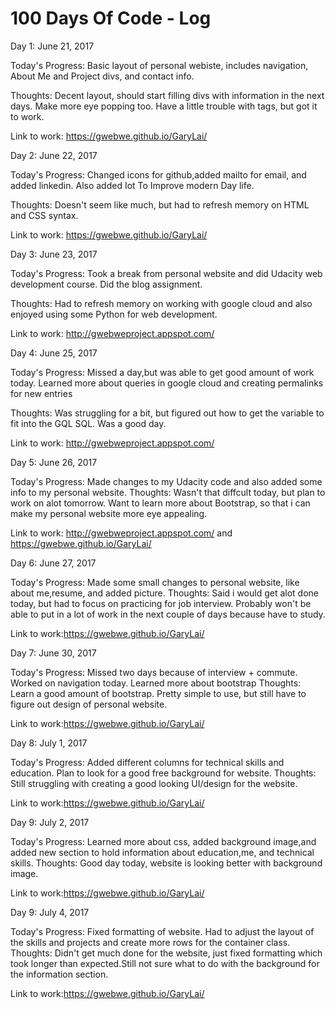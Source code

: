 # 100 Days Of Code - Log

Day 1: June 21, 2017 

Today's Progress: Basic layout of personal webiste, includes navigation, About Me and Project divs, and contact info.

Thoughts: Decent layout, should start filling divs with information in the next days. Make more eye popping too. Have a little trouble with <a> tags, but got it to work.

Link to work: https://gwebwe.github.io/GaryLai/

Day 2: June 22, 2017 

Today's Progress: Changed icons for github,added mailto for email, and added linkedin. Also added Iot To Improve modern Day life.

Thoughts: Doesn't seem like much, but had to refresh memory on HTML and CSS syntax.

Link to work: https://gwebwe.github.io/GaryLai/

Day 3: June 23, 2017 

Today's Progress: Took a break from personal website and did Udacity web development course. Did the blog assignment.

Thoughts: Had to refresh memory on working with google cloud and also enjoyed using some Python for web development.

Link to work: http://gwebweproject.appspot.com/

Day 4: June 25, 2017 

Today's Progress: Missed a day,but was able to get good amount of work today. Learned more about queries in google cloud and creating permalinks for new entries

Thoughts: Was struggling for a bit, but figured out how to get the variable to fit into the GQL SQL. Was a good day.

Link to work: http://gwebweproject.appspot.com/

Day 5: June 26, 2017 

Today's Progress: Made changes to my Udacity code and also added some info to my personal website.
Thoughts: Wasn't that diffcult today, but plan to work on alot tomorrow. Want to learn more about Bootstrap, so that i can make my personal website more eye appealing.

Link to work: http://gwebweproject.appspot.com/ and https://gwebwe.github.io/GaryLai/

Day 6: June 27, 2017 

Today's Progress: Made some small changes to personal website, like about me,resume, and added picture.
Thoughts: Said i would get alot done today, but had to focus on practicing for job interview. Probably won't be able to put in a lot of work in the next couple of days because have to study.

Link to work:https://gwebwe.github.io/GaryLai/


Day 7: June 30, 2017 

Today's Progress: Missed two days because of interview + commute. Worked on navigation today. Learned more about bootstrap
Thoughts: Learn a good amount of bootstrap. Pretty simple to use, but still have to figure out design of personal website.

Link to work:https://gwebwe.github.io/GaryLai/

Day 8: July 1, 2017 

Today's Progress: Added different columns for technical skills and education. Plan to look for a good free background for website.
Thoughts: Still struggling with creating a good looking UI/design for the website.

Link to work:https://gwebwe.github.io/GaryLai/

Day 9: July 2, 2017 

Today's Progress: Learned more about css, added background image,and added new section to hold information about education,me, and technical skills.
Thoughts: Good day today, website is looking better with background image.

Link to work:https://gwebwe.github.io/GaryLai/

Day 9: July 4, 2017 

Today's Progress: Fixed formatting of website. Had to adjust the layout of the skills and projects and create more rows for the container class.
Thoughts: Didn't get much done for the website, just fixed formatting which took longer than expected.Still not sure what to do with the background for the information section.

Link to work:https://gwebwe.github.io/GaryLai/

